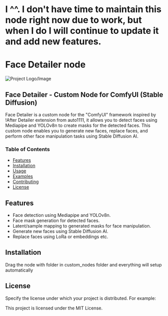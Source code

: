 # I ^^. I don't have time to maintain this node right now due to work, but when I do I will continue to update it and add new features.

# Face Detailer node

![Project Logo/Image](link_to_logo_or_image.png) <!-- Optional: Add a logo or an image related to your project -->

## Face Detailer - Custom Node for ComfyUI (Stable Diffusion)

Face Detailer is a custom node for the "ComfyUI" framework inspired by !After Detailer extension from auto1111, it allows you to detect faces using Mediapipe and YOLOv8n to create masks for the detected faces. This custom node enables you to generate new faces, replace faces, and perform other face manipulation tasks using Stable Diffusion AI.

### Table of Contents

- [Features](#features)
- [Installation](#installation)
- [Usage](#usage)
- [Examples](#examples)
- [Contributing](#contributing)
- [License](#license)

## Features

- Face detection using Mediapipe and YOLOv8n.
- Face mask generation for detected faces.
- Latent/sample mapping to generated masks for face manipulation.
- Generate new faces using Stable Diffusion AI.
- Replace faces using LoRa or embeddings etc.

## Installation
Drag the node with folder in custom_nodes folder and everything will setup automatically 

## License
Specify the license under which your project is distributed. For example:

This project is licensed under the MIT License.
